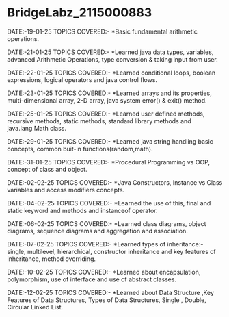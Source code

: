 # BridgeLabz_2115000883

DATE:-19-01-25 TOPICS COVERED:- *Basic fundamental arithmetic operations.

DATE:-21-01-25 TOPICS COVERED:- *Learned java data types, variables, advanced Arithmetic Operations, type conversion & taking input from user.

DATE:-22-01-25 TOPICS COVERED:- *Learned conditional loops, boolean expressions, logical operators and java control flows.

DATE:-23-01-25 TOPICS COVERED:- *Learned arrays and its properties, multi-dimensional array, 2-D array, java system error() & exit() method.

DATE:-25-01-25 TOPICS COVERED:- *Learned user defined methods, recursive methods, static methods, standard library methods and java.lang.Math class.

DATE:-29-01-25 TOPICS COVERED:- *Learned java string handling basic concepts, common buit-in functions(random,math).

DATE:-31-01-25 TOPICS COVERED:- *Procedural Programming vs OOP, concept of class and object.

DATE:-02-02-25 TOPICS COVERED:- *Java Constructors, Instance vs Class variables and access modifiers concepts.

DATE:-04-02-25 TOPICS COVERED:- *Learned the use of this, final and static keyword and methods and instanceof operator.

DATE:-06-02-25 TOPICS COVERED:- *Learned class diagrams, object diagrams, sequence diagrams and aggregation and association.

DATE:-07-02-25 TOPICS COVERED:- *Learned types of inheritance:- single, multilevel, hierarchical, constructor inheritance and key features of inheritance, method overriding.

DATE:-10-02-25 TOPICS COVERED:- *Learned about encapsulation, polymorphism, use of interface and use of abstract classes.

DATE:-12-02-25 TOPICS COVERED:- *Learned about Data Structure ,Key Features of Data Structures, Types of Data Structures, Single , Double, Circular Linked List.


